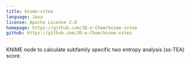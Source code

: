 ```yaml
---
title: knime-sstea
language: Java
license: Apache License 2.0
homepage: https://github.com/3D-e-Chem/knime-sstea
github: https://github.com/3D-e-Chem/knime-sstea
---
```

KNIME node to calculate subfamily specific two entropy analysis (ss-TEA) score.
